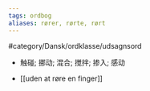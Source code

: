 ```yaml
---
tags: ordbog
aliases: rører, rørte, rørt
---
```


#category/Dansk/ordklasse/udsagnsord 
- 触碰; 挪动; 混合; 搅拌; 掺入; 感动

- [[uden at røre en finger]]